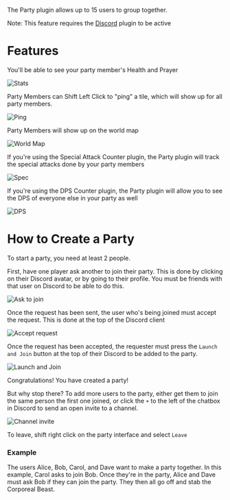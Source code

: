 The Party plugin allows up to 15 users to group together.

Note: This feature requires the [Discord](Discord) plugin to be active

# Features

You'll be able to see your party member's Health and Prayer

![Stats](https://runelite.net/img/blog/1.5.11-Release/party-overlay.png)

Party Members can Shift Left Click to "ping" a tile, which will show up for all party members.

![Ping](https://runelite.net/img/blog/1.5.11-Release/ping.gif)

Party Members will show up on the world map

![World Map](https://runelite.net/img/blog/1.5.11-Release/tilemap.png)

If you're using the Special Attack Counter plugin, the Party plugin will track the special attacks done by your party members

![Spec](https://runelite.net/img/blog/1.5.18-Release/party-specs.gif)

If you're using the DPS Counter plugin, the Party plugin will allow you to see the DPS of everyone else in your party as well

![DPS](https://runelite.net/img/blog/1.6.10-Release/dps.png)

# How to Create a Party

To start a party, you need at least 2 people.

First, have one player ask another to join their party. This is done by clicking on their Discord avatar, or by going to their profile. You must be friends with that user on Discord to be able to do this.

![Ask to join](https://runelite.net/img/blog/1.5.11-Release/discord-join.png)

Once the request has been sent, the user who's being joined must accept the request. This is done at the top of the Discord client

![Accept request](https://user-images.githubusercontent.com/2979691/55595901-f06fef80-573d-11e9-9b2a-ffe00d28b447.png)

Once the request has been accepted, the requester must press the `Launch and Join` button at the top of their Discord to be added to the party.

![Launch and Join](https://user-images.githubusercontent.com/2979691/55595902-f239b300-573d-11e9-8cba-ced5e24637c2.png)

Congratulations! You have created a party!

But why stop there? To add more users to the party, either get them to join the same person the first one joined, or click the `+` to the left of the chatbox in Discord to send an open invite to a channel.

![Channel invite](https://user-images.githubusercontent.com/2979691/55595904-f36ae000-573d-11e9-8c9f-c151dc44590f.png)

To leave, shift right click on the party interface and select `Leave`

### Example

The users Alice, Bob, Carol, and Dave want to make a party together. In this example, Carol asks to join Bob. Once they're in the party, Alice and Dave must ask Bob if they can join the party. They then all go off and stab the Corporeal Beast.